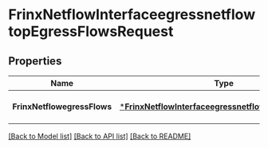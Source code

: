 # FrinxNetflowInterfaceegressnetflowtopEgressFlowsRequest

## Properties
Name | Type | Description | Notes
------------ | ------------- | ------------- | -------------
**FrinxNetflowegressFlows** | [***FrinxNetflowInterfaceegressnetflowtopEgressFlows**](frinx.netflow.interfaceegressnetflowtop.EgressFlows.md) |  | [optional] [default to null]

[[Back to Model list]](../README.md#documentation-for-models) [[Back to API list]](../README.md#documentation-for-api-endpoints) [[Back to README]](../README.md)


